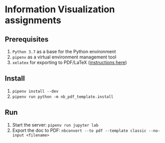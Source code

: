 # Information Visualization assignments

## Prerequisites
1. `Python 3.7` as a base for the Python environment
2. `pipenv` as a virtual environment management tool
3. `xelatex` for exporting to PDF/LaTeX ([instructions here](https://nbconvert.readthedocs.io/en/latest/install.html#installing-tex))

## Install

1. `pipenv install --dev`
2. `pipenv run python -m nb_pdf_template.install`

## Run

1. Start the server: `pipenv run jupyter lab`
2. Export the doc to PDF: `nbconvert --to pdf --template classic --no-input <filename>`